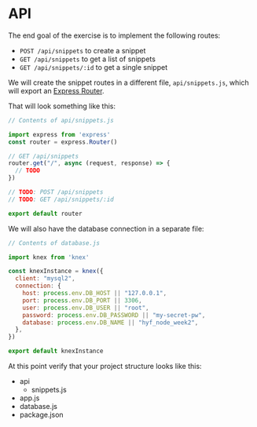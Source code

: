 # API

The end goal of the exercise is to implement the following routes:

- `POST /api/snippets` to create a snippet
- `GET /api/snippets` to get a list of snippets
- `GET /api/snippets/:id` to get a single snippet

We will create the snippet routes in a different file, `api/snippets.js`, which will export an [Express Router](http://expressjs.com/en/4x/api.html#router).

That will look something like this:
```js
// Contents of api/snippets.js

import express from 'express'
const router = express.Router()

// GET /api/snippets
router.get("/", async (request, response) => {
  // TODO
})

// TODO: POST /api/snippets
// TODO: GET /api/snippets/:id

export default router
```

We will also have the database connection in a separate file:
```js
// Contents of database.js

import knex from 'knex'

const knexInstance = knex({
  client: "mysql2",
  connection: {
    host: process.env.DB_HOST || "127.0.0.1",
    port: process.env.DB_PORT || 3306,
    user: process.env.DB_USER || "root",
    password: process.env.DB_PASSWORD || "my-secret-pw",
    database: process.env.DB_NAME || "hyf_node_week2",
  },
})

export default knexInstance
```

At this point verify that your project structure looks like this:
- api
  - snippets.js
- app.js
- database.js
- package.json
